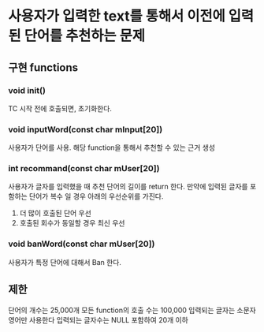 <H1> 사용자가 입력한 text를 통해서 이전에 입력된 단어를 추천하는 문제 </H1>

## 구현 functions

### void init()
TC 시작 전에 호출되면, 초기화한다.

### void inputWord(const char mInput[20])
사용자가 단어를 사용. 해당 function을 통해서 추천할 수 있는 근거 생성

### int recommand(const char mUser[20])
사용자가 글자를 입력했을 때 추천 단어의 길이를 return 한다.
만약에 입력된 글자를 포함하는 단어가 복수 일 경우 아래의 우선순위를 가진다.
1. 더 많이 호출된 단어 우선
1. 호출된 회수가 동일할 경우 최신 우선

### void banWord(const char mUser[20])
사용자가 특정 단어에 대해서 Ban 한다.

## 제한

단어의 개수는 25,000개
모든 function의 호출 수는 100,000
입력되는 글자는 소문자 영어만 사용한다
입력되는 글자수는 NULL 포함하여 20개 이하